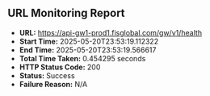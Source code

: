 ## URL Monitoring Report

- **URL:** https://api-gw1-prod1.fisglobal.com/gw/v1/health
- **Start Time:** 2025-05-20T23:53:19.112322
- **End Time:** 2025-05-20T23:53:19.566617
- **Total Time Taken:** 0.454295 seconds
- **HTTP Status Code:** 200
- **Status:** Success
- **Failure Reason:** N/A
